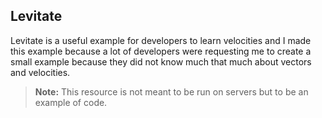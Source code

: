 ## Levitate
Levitate is a useful example for developers to learn velocities and I made this example because a lot of developers were requesting me to create a small example because they did not know much that much about vectors and velocities.
> **Note:**  This resource is not meant to be run on servers but to be an example of code.
